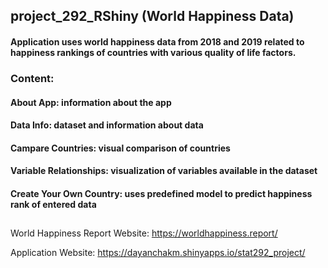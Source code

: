 ## project_292_RShiny (World Happiness Data)

#### Application uses world happiness data from 2018 and 2019 related to happiness rankings of countries with various quality of life factors.
### Content:
#### About App: information about the app
#### Data Info: dataset and information about data
#### Campare Countries: visual comparison of countries
#### Variable Relationships: visualization of variables available in the dataset
#### Create Your Own Country: uses predefined model to predict happiness rank of entered data
##
World Happiness Report Website: https://worldhappiness.report/

Application Website: https://dayanchakm.shinyapps.io/stat292_project/
